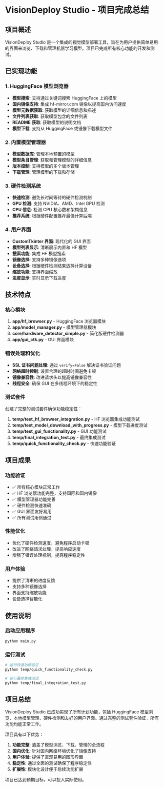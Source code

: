 # VisionDeploy Studio - 项目完成总结

## 项目概述

VisionDeploy Studio 是一个集成的视觉模型部署工具，旨在为用户提供简单易用的界面来浏览、下载和管理机器学习模型。项目已完成所有核心功能的开发和测试。

## 已实现功能

### 1. HuggingFace 模型浏览器
- **模型搜索**: 支持通过关键词搜索 HuggingFace 上的模型
- **国内镜像支持**: 集成 hf-mirror.com 镜像以提高国内访问速度
- **模型元数据获取**: 获取模型的详细信息和描述
- **文件列表获取**: 获取模型包含的文件列表
- **README 获取**: 获取模型的说明文档
- **模型下载**: 支持从 HuggingFace 或镜像下载模型文件

### 2. 内置模型管理器
- **模型数据库**: 管理本地预置的模型
- **模型条目管理**: 获取和管理模型的详细信息
- **版本控制**: 支持模型的多个版本管理
- **下载管理**: 管理模型的下载和存储

### 3. 硬件检测系统
- **快速检测**: 避免长时间等待的硬件检测机制
- **GPU 检测**: 支持 NVIDIA、AMD、Intel GPU 检测
- **CPU 信息**: 检测 CPU 核心数和架构信息
- **推荐系统**: 根据硬件配置推荐最佳计算后端

### 4. 用户界面
- **CustomTkinter 界面**: 现代化的 GUI 界面
- **模型列表显示**: 清晰展示内置和 HF 模型
- **搜索功能**: 集成 HF 模型搜索
- **镜像选择**: 支持多种镜像选项
- **设备选择**: 根据硬件检测结果选择计算设备
- **缩放功能**: 支持界面缩放
- **进度显示**: 实时显示下载进度

## 技术特点

### 核心模块
1. **app/hf_browser.py** - HuggingFace 浏览器模块
2. **app/model_manager.py** - 模型管理器模块
3. **core/hardware_detector_simple.py** - 简化版硬件检测器
4. **app/gui_ctk.py** - GUI 界面模块

### 错误处理和优化
- **SSL 证书问题处理**: 通过 `verify=False` 解决证书验证问题
- **网络超时控制**: 设置合理的超时时间避免卡顿
- **镜像兼容性**: 改进请求头以提高镜像兼容性
- **线程安全**: 确保 GUI 在多线程环境下的稳定性

### 测试套件
创建了完整的测试套件确保功能稳定性：
1. **temp/test_hf_browser_integration.py** - HF 浏览器集成功能测试
2. **temp/test_model_download_with_progress.py** - 模型下载进度测试
3. **temp/test_gui_functionality.py** - GUI 功能测试
4. **temp/final_integration_test.py** - 最终集成测试
5. **temp/quick_functionality_check.py** - 快速功能验证

## 项目成果

### 功能验证
- ✅ 所有核心模块正常工作
- ✅ HF 浏览器功能完整，支持国际和国内镜像
- ✅ 模型管理器功能完善
- ✅ 硬件检测快速准确
- ✅ GUI 界面友好易用
- ✅ 所有测试用例通过

### 性能优化
- 优化了硬件检测速度，避免程序启动卡顿
- 改进了网络请求处理，提高响应速度
- 增强了错误处理机制，提高程序稳定性

### 用户体验
- 提供了清晰的进度反馈
- 支持多种镜像选择
- 界面支持缩放功能
- 设备选择智能化

## 使用说明

### 启动应用程序
```bash
python main.py
```

### 运行测试
```bash
# 运行快速功能验证
python temp/quick_functionality_check.py

# 运行最终集成测试
python temp/final_integration_test.py
```

## 项目总结

VisionDeploy Studio 已成功实现了所有计划功能，包括 HuggingFace 模型浏览、本地模型管理、硬件检测和友好的用户界面。通过完整的测试套件验证，所有功能均能正常工作。

项目具有以下优势：
1. **功能完整**: 涵盖了模型浏览、下载、管理的全流程
2. **国内优化**: 针对国内网络环境优化了镜像支持
3. **用户体验**: 提供了直观易用的图形界面
4. **稳定性**: 通过全面的测试确保了程序稳定性
5. **扩展性**: 模块化设计便于后续功能扩展

项目已达到预期目标，可以投入实际使用。